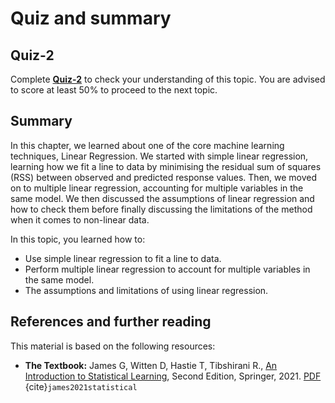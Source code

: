 # Quiz and summary

## Quiz-2

Complete [**Quiz-2**](https://docs.google.com/forms/d/e/1FAIpQLScvUZq1OkDQ1UQUNHoUcE7n5fpuOpely9aoo_Uk06kejUYkWg/viewform?usp=share_link) to check your understanding of this topic. You are advised to score at least 50% to proceed to the next topic.

## Summary
In this chapter, we learned about one of the core machine learning techniques, Linear Regression. We started with simple linear regression, learning how we fit a line to data by  minimising the residual sum of squares (RSS) between observed and predicted response values. Then, we moved on to multiple linear regression, accounting for multiple variables in the same model. We then discussed the assumptions of linear regression and how to check them before finally discussing the limitations of the method when it comes to non-linear data.

In this topic, you learned how to:
- Use simple linear regression to fit a line to data.
- Perform multiple linear regression to account for multiple variables in the same model.
- The assumptions and limitations of using linear regression.

## References and further reading

This material is based on the following resources:
 - **The Textbook:** James G, Witten D, Hastie T, Tibshirani R., [An Introduction to Statistical Learning](https://www.statlearning.com/), Second Edition,  Springer, 2021. [PDF](https://hastie.su.domains/ISLR2/ISLRv2_website.pdf) {cite}`james2021statistical`
